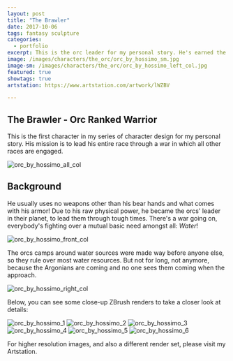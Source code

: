 ```yaml
---
layout: post
title: "The Brawler"
date: 2017-10-06
tags: fantasy sculpture
categories:
  - portfolio
excerpt: This is the orc leader for my personal story. He's earned the name for a reason!
image: /images/characters/the_orc/orc_by_hossimo_sm.jpg 
image-sm: /images/characters/the_orc/orc_by_hossimo_left_col.jpg
featured: true
showtags: true
artstation: https://www.artstation.com/artwork/lWZBV

---
```



## The Brawler - Orc Ranked Warrior

This is the first character in my series of character design for my personal story. His mission is to lead his entire race through a war in which all other races are engaged.
  

<img src="/images/characters/the_orc/orc_by_hossimo_all_col.jpg" alt="orc_by_hossimo_all_col" class="responsive">
  

## Background
  

He usually uses no weapons other than his bear hands and what comes with his armor! Due to his raw physical power, he became the orcs' leader in their planet, to lead them through tough times.
There's a war going on, everybody's fighting over a mutual basic need amongst all: *Water*!

<img src="/images/characters/the_orc/orc_by_hossimo_front_col.jpg" alt="orc_by_hossimo_front_col" class="responsive">

The orcs camps around water sources were made way before anyone else, so they rule over most water resources. But not for long, not anymore, because the Argonians are coming and no one sees them coming when the approach.

<img src="/images/characters/the_orc/orc_by_hossimo_right_col.jpg" alt="orc_by_hossimo_right_col" class="responsive">


  Below, you can see some close-up ZBrush renders to take a closer look at details:

<img src="/images/characters/the_orc/orc_by_hossimo_1.jpg" alt="orc_by_hossimo_1" class="responsive">
<img src="/images/characters/the_orc/orc_by_hossimo_2.jpg" alt="orc_by_hossimo_2" class="responsive">
<img src="/images/characters/the_orc/orc_by_hossimo_3.jpg" alt="orc_by_hossimo_3" class="responsive">
<img src="/images/characters/the_orc/orc_by_hossimo_4.jpg" alt="orc_by_hossimo_4" class="responsive">
<img src="/images/characters/the_orc/orc_by_hossimo_5.jpg" alt="orc_by_hossimo_5" class="responsive">
<img src="/images/characters/the_orc/orc_by_hossimo_6.jpg" alt="orc_by_hossimo_6" class="responsive">


For higher resolution images, and also a different render set, please visit my Artstation.